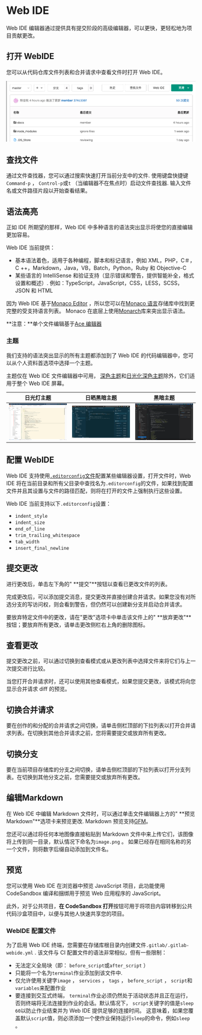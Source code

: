 # Web IDE[](#web-ide "Permalink")

Web IDE 编辑器通过提供具有提交阶段的高级编辑器，可以更快，更轻松地为项目贡献更改。

## 打开 WebIDE[](#open-the-web-ide "Permalink")

您可以从代码仓库文件列表和合并请求中查看文件时打开 Web IDE。

[![Open Web IDE](/docs/img/open_web_ide.png)](/docs/img/open_web_ide.png)

## 查找文件[](#file-finder "Permalink")

通过文件查找器，您可以通过搜索快速打开当前分支中的文件. 使用键盘快捷键`Command-p` ， `Control-p`或`t` （当编辑器不在焦点时）启动文件查找器. 输入文件名或文件路径片段以开始查看结果。

## 语法高亮[](#syntax-highlighting "Permalink")

正如 IDE 所期望的那样，Web IDE 中多种语言的语法突出显示将使您的直接编辑更加容易。

Web IDE 当前提供：

*   基本语法着色，适用于各种编程，脚本和标记语言，例如 XML，PHP，C＃，C ++，Markdown，Java，VB，Batch，Python，Ruby 和 Objective-C
*   某些语言的 IntelliSense 和验证支持（显示错误和警告，提供智能补全，格式设置和概述）. 例如：TypeScript，JavaScript，CSS，LESS，SCSS，JSON 和 HTML

因为 Web IDE 基于[Monaco Editor](https://microsoft.github.io/monaco-editor/) ，所以您可以在[Monaco 语言](https://github.com/Microsoft/monaco-languages)存储库中找到更完整的受支持语言列表。 Monaco 在底层上使用[Monarch](https://microsoft.github.io/monaco-editor/monarch.html)库来突出显示语法。

**注意：**单个文件编辑基于[Ace 编辑器](https://ace.c9.io)

### 主题[](#themes "Permalink")

我们支持的语法突出显示的所有主题都添加到了 Web IDE 的代码编辑器中，您可以从个人资料首选项中选择一个主题。

主题仅在 Web IDE 文件编辑器中可用， [深色主题](https://gitlab.com/gitlab-org/gitlab/-/issues/209808)和[日光化深色主题](https://gitlab.com/gitlab-org/gitlab/-/issues/219228)除外，它们适用于整个 Web IDE 屏幕。

| 日光灯主题 | 日晒黑暗主题 | 黑暗主题 |
| --- | --- | --- |
| [![Solarized Light Theme](/docs/img/solarized_light_theme_v13_0.png)](/docs/img/solarized_light_theme_v13_0.png) | [![Solarized Dark Theme](/docs/img/solarized_dark_theme_v13_1.png)](/docs/img/solarized_dark_theme_v13_1.png) | [![Dark Theme](/docs/img/dark_theme_v13_0.png)](/docs/img/dark_theme_v13_0.png) |

## 配置 WebIDE[](#configure-the-web-ide "Permalink")

Web IDE 支持使用[`.editorconfig`文件](https://editorconfig.org/)配置某些编辑器设置，打开文件时，Web IDE 将在当前目录和所有父目录中查找名为`.editorconfig`的文件，如果找到配置文件并且其设置与文件的路径匹配，则将在打开的文件上强制执行这些设置。

Web IDE 当前支持以下`.editorconfig`设置：

*   `indent_style`
*   `indent_size`
*   `end_of_line`
*   `trim_trailing_whitespace`
*   `tab_width`
*   `insert_final_newline`

## 提交更改[](#commit-changes "Permalink")

进行更改后，单击左下角的" **提交"**按钮以查看已更改文件的列表。

完成更改后，可以添加提交消息，提交更改并直接创建合并请求。如果您没有对所选分支的写访问权，则会看到警告，但仍然可以创建新分支并启动合并请求。

要放弃特定文件中的更改，请在"更改"选项卡中单击该文件上的" **放弃更改"**按钮；要放弃所有更改，请单击更改侧栏右上角的删除图标。

## 查看更改[](#reviewing-changes "Permalink")

提交更改之前，可以通过切换到查看模式或从更改列表中选择文件来将它们与上一次提交进行比较。

当您打开合并请求时，还可以使用其他查看模式，如果您提交更改，该模式将向您显示合并请求 diff 的预览。

## 切换合并请求[](#switching-merge-requests "Permalink")

要在创作的和分配的合并请求之间切换，请单击侧栏顶部的下拉列表以打开合并请求列表。在切换到其他合并请求之前，您将需要提交或放弃所有更改。

## 切换分支[](#switching-branches "Permalink")

要在当前项目存储库的分支之间切换，请单击侧栏顶部的下拉列表以打开分支列表。在切换到其他分支之前，您需要提交或放弃所有更改。

## 编辑Markdown[](#markdown-editing "Permalink")

在 Web IDE 中编辑 Markdown 文件时，可以通过单击文件编辑器上方的" **预览 Markdown"**选项卡来预览更改. Markdown 预览支持[GFM](/docs/user/markdown.md#gitlab-flavored-markdown-gfm)。

您还可以通过将任何本地图像直接粘贴到 Markdown 文件中来上传它们，该图像将上传到同一目录，默认情况下命名为`image.png` 。 如果已经存在相同名称的另一个文件，则将数字后缀自动添加到文件名。

## 预览[](#live-preview "Permalink")

您可以使用 Web IDE 在浏览器中预览 JavaScript 项目，此功能使用 CodeSandbox 编译和捆绑用于预览 Web 应用程序的 JavaScript。

此外，对于公共项目，**在 CodeSandbox 打开**按钮可用于将项目内容转移到公共代码沙盒项目中，以便与其他人快速共享您的项目。

### WebIDE 配置文件[](#web-ide-configuration-file "Permalink")

为了启用 Web IDE 终端，您需要在存储库根目录内创建文件`.gitlab/.gitlab-webide.yml` . 该文件与 CI 配置文件的语法非常相似，但有一些限制：

*   无法定义全局块（即： `before_script`或`after_script` ）
*   只能将一个名为`terminal`作业添加到该文件中.
*   仅允许使用关键字`image` ， `services` ， `tags` ， `before_script` ， `script`和`variables`来配置作业
*   要连接到交互式终端， `terminal`作业必须仍然处于活动状态并且正在运行，否则终端将无法连接到作业的会话。默认情况下， `script`关键字的值是`sleep 60`以防止作业结束并为 Web IDE 提供足够的连接时间。 这意味着，如果您覆盖默认`script`值，则必须添加一个使作业保持运行`sleep`的命令，例如`sleep` 。